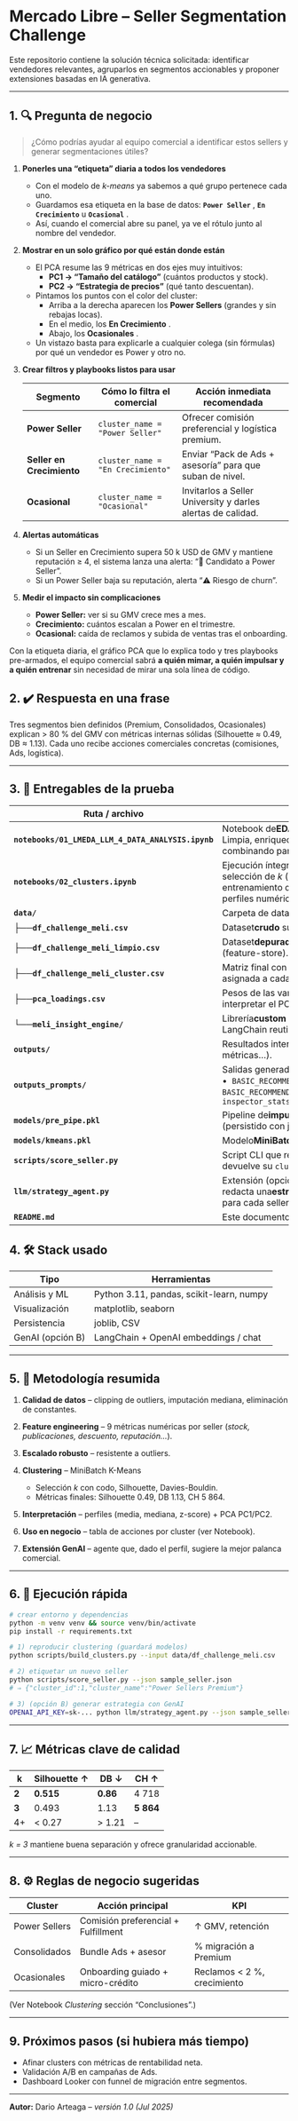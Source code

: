 # Mercado Libre – **Seller Segmentation Challenge**

Este repositorio contiene la solución técnica solicitada:
identificar vendedores relevantes, agruparlos en segmentos accionables
y proponer extensiones basadas en IA generativa.

---

## 1. 🔍 Pregunta de negocio

> ¿Cómo podrías ayudar al equipo comercial a identificar estos sellers y generar segmentaciones útiles?

1. **Ponerles una “etiqueta” diaria a todos los vendedores**
   * Con el modelo de *k-means* ya sabemos a qué grupo pertenece cada uno.
   * Guardamos esa etiqueta en la base de datos:  **`Power Seller`** , **`En Crecimiento`** u  **`Ocasional`** .
   * Así, cuando el comercial abre su panel, ya ve el rótulo junto al nombre del vendedor.
2. **Mostrar en un solo gráfico por qué están donde están**
   * El PCA resume las 9 métricas en dos ejes muy intuitivos:
     * **PC1 → “Tamaño del catálogo”** (cuántos productos y stock).
     * **PC2 → “Estrategia de precios”** (qué tanto descuentan).
   * Pintamos los puntos con el color del cluster:
     * Arriba a la derecha aparecen los **Power Sellers** (grandes y sin rebajas locas).
     * En el medio, los  **En Crecimiento** .
     * Abajo, los  **Ocasionales** .
   * Un vistazo basta para explicarle a cualquier colega (sin fórmulas) por qué un vendedor es Power y otro no.
3. **Crear filtros y playbooks listos para usar**
   
   | Segmento                        | Cómo lo filtra el comercial        | Acción inmediata recomendada                               |
   | ------------------------------- | ----------------------------------- | ----------------------------------------------------------- |
   | **Power Seller**          | `cluster_name = "Power Seller"`   | Ofrecer comisión preferencial y logística premium.        |
   | **Seller en Crecimiento** | `cluster_name = "En Crecimiento"` | Enviar “Pack de Ads + asesoría” para que suban de nivel. |
   | **Ocasional**             | `cluster_name = "Ocasional"`      | Invitarlos a Seller University y darles alertas de calidad. |
4. **Alertas automáticas**
   * Si un Seller en Crecimiento supera 50 k USD de GMV y mantiene reputación ≥ 4, el sistema lanza una alerta: “🎉 Candidato a Power Seller”.
   * Si un Power Seller baja su reputación, alerta “⚠️ Riesgo de churn”.
5. **Medir el impacto sin complicaciones**
   * **Power Seller:** ver si su GMV crece mes a mes.
   * **Crecimiento:** cuántos escalan a Power en el trimestre.
   * **Ocasional:** caída de reclamos y subida de ventas tras el onboarding.

Con la etiqueta diaria, el gráfico PCA que lo explica todo y tres playbooks pre-armados, el equipo comercial sabrá **a quién mimar, a quién impulsar y a quién entrenar** sin necesidad de mirar una sola línea de código.

## 2. ✔️ Respuesta en una frase

Tres segmentos bien definidos (Premium, Consolidados, Ocasionales) explican > 80 % del GMV con métricas internas sólidas (Silhouette ≈ 0.49, DB ≈ 1.13).
Cada uno recibe acciones comerciales concretas (comisiones, Ads, logística).

---

## 3. 📑 Entregables de la prueba



| Ruta / archivo                                             | Descripción                                                                                                                                                                                       |
| ---------------------------------------------------------- | -------------------------------------------------------------------------------------------------------------------------------------------------------------------------------------------------- |
| **`notebooks/01_LMEDA_LLM_4_DATA_ANALYSIS.ipynb`** | Notebook de**EDA asistido por IA generativa**. Limpia, enriquece y explica el conjunto de datos, combinando pandas con prompts de LLM.                                                       |
| **`notebooks/02_clusters.ipynb`**                  | Ejecución íntegra del**modelo de clustering**: selección de *k* (codo + métricas internas), entrenamiento de MiniBatch K-Means, validación, perfiles numéricos y visualización PCA. |
| **`data/`**                                        | Carpeta de datasets.                                                                                                                                                                               |
| ├──**`df_challenge_meli.csv`**                  | Dataset**crudo** suministrado en la prueba.                                                                                                                                                  |
| ├──**`df_challenge_meli_limpio.csv`**           | Dataset**depurado y enriquecido** a nivel seller (feature-store).                                                                                                                            |
| ├──**`df_challenge_meli_cluster.csv`**          | Matriz final con la etiqueta**`cluster_id`** asignada a cada vendedor.                                                                                                                     |
| ├──**`pca_loadings.csv`**                       | Pesos de las variables en PC1 y PC2 para interpretar el PCA.                                                                                                                                       |
| └──**`meli_insight_engine/`**                   | Librería**custom** con utilidades de EDA y agentes LangChain reutilizables.                                                                                                                 |
| **`outputs/`**                                     | Resultados intermedios (tablas agregadas, perfiles, métricas…).                                                                                                                                  |
| **`outputs_prompts/`**                             | Salidas generadas por LLM:`<br> `•  `BASIC_RECOMMENDATION_PROMPT_HIPOTESIS.txt<br>`• `BASIC_RECOMMENDATION_PROMPT_JSON.json<br>`• `inspector_stats.json`                              |
| **`models/pre_pipe.pkl`**                          | Pipeline de**imputación + escalado robusto** (persistido con joblib).                                                                                                                       |
| **`models/kmeans.pkl`**                            | Modelo**MiniBatch K-Means** entrenado con *k = 3*.                                                                                                                                         |
| **`scripts/score_seller.py`**                      | Script CLI que recibe las métricas de un vendedor y devuelve su `cluster_id`.                                                                                                                   |
| **`llm/strategy_agent.py`**                        | Extensión (opción B): agente LangChain que redacta una**estrategia comercial personalizada** para cada seller.                                                                             |
| **`README.md`**                                    | Este documento de referencia.                                                                                                                                                                      |

## 4. 🛠️ Stack usado

| Tipo              | Herramientas                             |
| ----------------- | ---------------------------------------- |
| Análisis y ML    | Python 3.11, pandas, scikit-learn, numpy |
| Visualización    | matplotlib, seaborn                      |
| Persistencia      | joblib, CSV                              |
| GenAI (opción B) | LangChain + OpenAI embeddings / chat     |

---

## 5. 🧪 Metodología resumida

1. **Calidad de datos** – clipping de outliers, imputación mediana, eliminación de constantes.
2. **Feature engineering** – 9 métricas numéricas por seller (*stock, publicaciones, descuento, reputación…*).
3. **Escalado robusto** – resistente a outliers.
4. **Clustering** – MiniBatch K-Means

   * Selección *k* con codo, Silhouette, Davies-Bouldin.
   * Métricas finales: Silhouette 0.49, DB 1.13, CH 5 864.
5. **Interpretación** – perfiles (media, mediana, z-score) + PCA PC1/PC2.
6. **Uso en negocio** – tabla de acciones por cluster (ver Notebook).
7. **Extensión GenAI** – agente que, dado el perfil, sugiere la mejor palanca comercial.

---

## 6. 🚀 Ejecución rápida

```bash
# crear entorno y dependencias
python -m venv venv && source venv/bin/activate
pip install -r requirements.txt

# 1) reproducir clustering (guardará modelos)
python scripts/build_clusters.py --input data/df_challenge_meli.csv

# 2) etiquetar un nuevo seller
python scripts/score_seller.py --json sample_seller.json
# ⇒ {"cluster_id":1,"cluster_name":"Power Sellers Premium"}

# 3) (opción B) generar estrategia con GenAI
OPENAI_API_KEY=sk-... python llm/strategy_agent.py --json sample_seller.json
```

---

## 7. 📈 Métricas clave de calidad

| k           | Silhouette ↑   | DB ↓          | CH ↑           |
| ----------- | --------------- | -------------- | --------------- |
| **2** | **0.515** | **0.86** | 4 718           |
| **3** | 0.493           | 1.13           | **5 864** |
| 4+          | < 0.27          | > 1.21         | –              |

*k = 3* mantiene buena separación y ofrece granularidad accionable.

---

## 8. ⚙️ Reglas de negocio sugeridas

| Cluster       | Acción principal                    | KPI                         |
| ------------- | ------------------------------------ | --------------------------- |
| Power Sellers | Comisión preferencial + Fulfillment | ↑ GMV, retención          |
| Consolidados  | Bundle Ads + asesor                  | % migración a Premium      |
| Ocasionales   | Onboarding guiado + micro-crédito   | Reclamos < 2 %, crecimiento |

(Ver Notebook *Clustering* sección “Conclusiones”.)

---

## 9. Próximos pasos (si hubiera más tiempo)

* Afinar clusters con métricas de rentabilidad neta.
* Validación A/B en campañas de Ads.
* Dashboard Looker con funnel de migración entre segmentos.

---

**Autor:** Dario Arteaga – *versión 1.0 (Jul 2025)*
